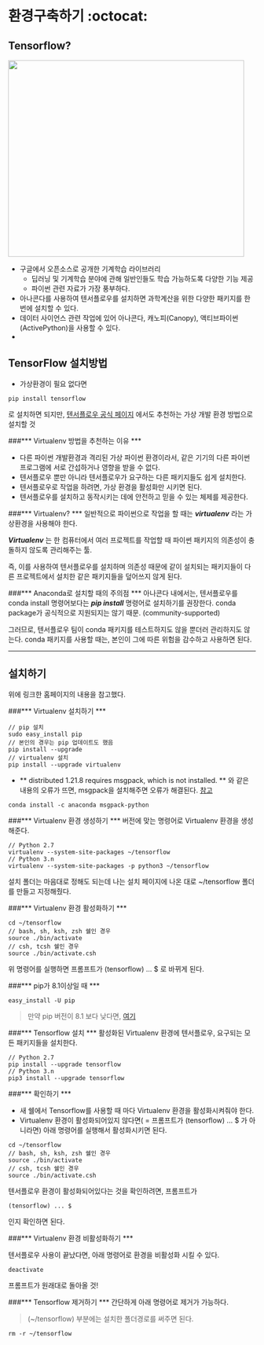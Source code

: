 # 환경구축하기 :octocat:
## Tensorflow?
<img width="480" height="400" src="https://upload.wikimedia.org/wikipedia/commons/thumb/1/11/TensorFlowLogo.svg/1200px-TensorFlowLogo.svg.png"></img>
- 구글에서 오픈소스로 공개한 기계학습 라이브러리
	- 딥러닝 및 기계학습 분야에 관해 일반인들도 학습 가능하도록 다양한 기능 제공
	- 파이썬 관련 자료가 가장 풍부하다.
- 아나콘다를 사용하여 텐서플로우를 설치하면 과학계산을 위한 다양한 패키지를 한번에 설치할 수 있다.
- 데이터 사이언스 관련 작업에 있어 아나콘다, 캐노피(Canopy), 액티브파이썬(ActivePython)을 사용할 수 있다.
- 

## TensorFlow 설치방법

- 가상환경이 필요 없다면
```
pip install tensorflow
```
로 설치하면 되지만, [텐서플로우 공식 페이지](https://www.tensorflow.org/install/install_mac) 에서도 추천하는 가상 개발 환경 방법으로 설치할 것

###*** Virtualenv 방법을 추천하는 이유 ***
- 다른 파이썬 개발환경과 격리된 가상 파이썬 환경이라서, 같은 기기의 다른 파이썬 프로그램에 서로 간섭하거나 영향을 받을 수 없다.
- 텐서플로우 뿐만 아니라 텐서플로우가 요구하는 다른 패키지들도 쉽게 설치한다.
- 텐서플로우로 작업을 하려면, 가상 환경을 활성화만 시키면 된다.
- 텐서플로우를 설치하고 동작시키는 데에 안전하고 믿을 수 있는 체제를 제공한다.

###*** Virtualenv? ***
일반적으로 파이썬으로 작업을 할 때는 ***virtualenv*** 라는 가상환경을 사용해야 한다.

***Virtualenv*** 는 한 컴퓨터에서 여러 프로젝트를 작업할 때 파이썬 패키지의 의존성이 충돌하지 않도록 관리해주는 툴.

즉, 이를 사용하여 텐서플로우를 설치하며 의존성 때문에 같이 설치되는 패키지들이 다른 프로젝트에서 설치한 같은 패키지들을 덮어쓰지 않게 된다.

###*** Anaconda로 설치할 때의 주의점 ***
아나콘다 내에서는, 텐서플로우를 conda install 명령어보다는 ***pip install*** 명령어로 설치하기를 권장한다.
conda package가 공식적으로 지원되지는 않기 때문. (community-supported)

그러므로, 텐서플로우 팀이 conda 패키지를 테스트하지도 않을 뿐더러 관리하지도 않는다. conda 패키지를 사용할 때는, 본인이 그에 따른 위험을 감수하고 사용하면 된다.

* * *

## 설치하기
위에 링크한 홈페이지의 내용을 참고했다.

###*** Virtualenv 설치하기 ***
```
// pip 설치
sudo easy_install pip
// 본인의 경우는 pip 업데이트도 했음
pip install --upgrade
// virtualenv 설치
pip install --upgrade virtualenv 
```

- ** distributed 1.21.8 requires msgpack, which is not installed. **
와 같은 내용의 오류가 뜨면, msgpack을 설치해주면 오류가 해결된다. [참고](https://anaconda.org/anaconda/msgpack-python)
```
conda install -c anaconda msgpack-python
```

###*** Virtualenv 환경 생성하기 ***
버전에 맞는 명령어로 Virtualenv 환경을 생성해준다.
```
// Python 2.7
virtualenv --system-site-packages ~/tensorflow
// Python 3.n
virtualenv --system-site-packages -p python3 ~/tensorflow
```
설치 폴더는 마음대로 정해도 되는데 나는 설치 페이지에 나온 대로 ~/tensorflow 폴더를 만들고 지정해줬다.


###*** Virtualenv 환경 활성화하기 ***
```
cd ~/tensorflow
// bash, sh, ksh, zsh 쉘인 경우
source ./bin/activate
// csh, tcsh 쉘인 경우
source ./bin/activate.csh
```

위 명령어를 실행하면 프롬프트가
(tensorflow) ... $
 로 바뀌게 된다.

###*** pip가 8.1이상일 때 *** 
```
easy_install -U pip
```
> 만약 pip 버전이 8.1 보다 낮다면, [여기](https://www.tensorflow.org/install/install_mac)

###*** Tensorflow 설치 *** 
활성화된 Virtualenv 환경에 텐서플로우, 요구되는 모든 패키지들을 설치한다.
```
// Python 2.7
pip install --upgrade tensorflow
// Python 3.n
pip3 install --upgrade tensorflow
```

###*** 확인하기 *** 
- 새 쉘에서 Tensorflow를 사용할 때 마다 Virtualenv 환경을 활성화시켜줘야 한다.
- Virtualenv 환경이 활성화되어있지 않다면( = 프롬프트가 (tensorflow) ... $ 가 아니라면) 아래 명령어를 실행해서 활성화시키면 된다.

```
cd ~/tensorflow
// bash, sh, ksh, zsh 쉘인 경우
source ./bin/activate
// csh, tcsh 쉘인 경우
source ./bin/activate.csh
```

텐서플로우 환경이 활성화되어있다는 것을 확인하려면, 프롬프트가 
```
(tensorflow) ... $
```
인지 확인하면 된다.

###*** Virtualenv 환경 비활성화하기 ***

텐서플로우 사용이 끝났다면, 아래 명령어로 환경을 비활성화 시킬 수 있다.
```
deactivate
```
프롬프트가 원래대로 돌아올 것!

###*** Tensorflow 제거하기 ***
간단하게 아래 명령어로 제거가 가능하다.
> (~/tensorflow) 부분에는 설치한 폴더경로를 써주면 된다.

```
rm -r ~/tensorflow
```

